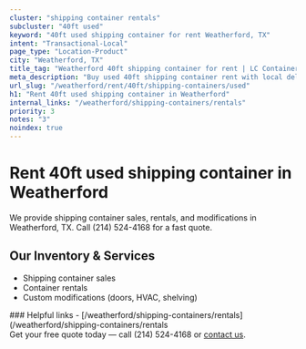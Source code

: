 ```yaml
---
cluster: "shipping container rentals"
subcluster: "40ft used"
keyword: "40ft used shipping container for rent Weatherford, TX"
intent: "Transactional-Local"
page_type: "Location-Product"
city: "Weatherford, TX"
title_tag: "Weatherford 40ft shipping container for rent | LC Container"
meta_description: "Buy used 40ft shipping container rent with local delivery in Weatherford, TX. LC Container — local Since 2003. Request a fast quote today."
url_slug: "/weatherford/rent/40ft/shipping-containers/used"
h1: "Rent 40ft used shipping container in Weatherford"
internal_links: "/weatherford/shipping-containers/rentals"
priority: 3
notes: "3"
noindex: true
---
```


# Rent 40ft used shipping container in Weatherford

We provide shipping container sales, rentals, and modifications in Weatherford, TX. Call (214) 524-4168 for a fast quote.

## Our Inventory & Services
- Shipping container sales
- Container rentals
- Custom modifications (doors, HVAC, shelving)

<div data-section="internal-links">
### Helpful links
- [/weatherford/shipping-containers/rentals](/weatherford/shipping-containers/rentals
</div>

<div data-section="cta">
Get your free quote today — call (214) 524-4168 or <a href="/contact">contact us</a>.
</div>

<script type="application/ld+json">{"@context":"https://schema.org","@type":"FAQPage","mainEntity":[{"@type":"Question","name":"How much does delivery cost in Weatherford, TX?","acceptedAnswer":{"@type":"Answer","text":"Delivery costs vary by distance and container size. Most deliveries in Weatherford, TX range from $150-$300. Call (214) 524-4168 for an exact quote based on your specific location."}},{"@type":"Question","name":"Do you offer financing or payment plans?","acceptedAnswer":{"@type":"Answer","text":"We accept major credit cards, checks, and can discuss commercial terms for bulk purchases. Call (214) 524-4168 to discuss options."}},{"@type":"Question","name":"Can you customize containers in Weatherford, TX?","acceptedAnswer":{"@type":"Answer","text":"Yes — we perform modifications like doors, HVAC, insulation, and shelving. Request a custom quote at (214) 524-4168 or via our contact form."}}]}</script>
